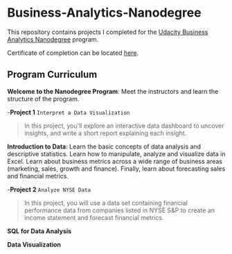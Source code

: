 # Business-Analytics-Nanodegree
This repository contains projects I completed for the [Udacity Business Analytics Nanodegree](https://www.udacity.com/course/business-analytics-nanodegree--nd098) program.

Certificate of completion can be located [here](https://confirm.udacity.com/M79JSKSR).

## Program Curriculum
__Welcome to the Nanodegree Program__: Meet the instructors and learn the structure of the program. 

-__Project 1__ ```Interpret a Data Visualization```
> In this project, you'll explore an interactive data dashboard to uncover insights, and write a short report explaining each insight. 

__Introduction to Data__: Learn the basic concepts of data analysis and descriptive statistics. Learn how to manipulate, analyze and visualize data in Excel. Learn about business metrics across a wide range of business areas (marketing, sales, growth and finance). Finally, learn about forecasting sales and financial metrics.

-__Project 2__ ```Analyze NYSE Data```
> In this project, you will use a data set containing financial performance data from companies listed in NYSE S&P to create an income statement and forecast financial metrics.

__SQL for Data Analysis__



__Data Visualization__
